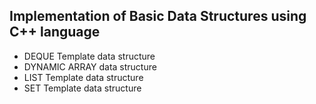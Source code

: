 ## Implementation of Basic Data Structures using C++ language

* DEQUE Template data structure
* DYNAMIC ARRAY data structure
* LIST Template data structure
* SET Template data structure
